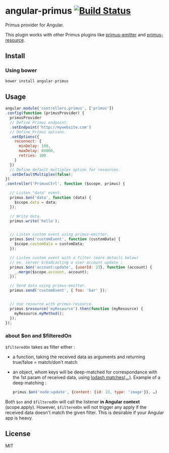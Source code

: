 # angular-primus [![Build Status](https://travis-ci.org/neoziro/angular-primus.svg?branch=master)](https://travis-ci.org/neoziro/angular-primus)

Primus provider for Angular.

This plugin works with other Primus plugins like [primus-emitter](https://github.com/cayasso/primus-emitter) and [primus-resource](https://github.com/cayasso/primus-resource).

## Install

### Using bower

```js
bower install angular-primus
```

## Usage

```js
angular.module('controllers.primus', ['primus'])
.config(function (primusProvider) {
  primusProvider
  // Define Primus endpoint.
  .setEndpoint('http://mywebsite.com')
  // Define Primus options.
  .setOptions({
    reconnect: {
      minDelay: 100,
      maxDelay: 60000,
      retries: 100
    }
  })
  // Define default multiplex option for resources.
  .setDefaultMultiplex(false);
})
.controller('PrimusCtrl', function ($scope, primus) {

  // Listen "data" event.
  primus.$on('data', function (data) {
    $scope.data = data;
  });

  // Write data.
  primus.write('hello');


  // Listen custom event using primus-emitter.
  primus.$on('customEvent', function (customData) {
    $scope.customData = customData;
  });

  // Listen custom event with a filter (more details below)
  // ex. server broadcasting a user account update :
  primus.$on('account:update', {userId: 23}, function (account) {
    _.merge($scope.account, account);
  });

  // Send data using primus-emitter.
  primus.send('customEvent', { foo: 'bar' });


  // Use resource with primus-resource.
  primus.$resource('myResource').then(function (myResource) {
    myResource.myMethod();
  });
});
```

### about $on and $filteredOn

`$filteredOn` takes as filter either :
* a function, taking the received data as arguments and returning true/false = match/don't match
* an object, whom keys will be deep-matched for correspondance with the 1st param of received data, using [lodash matches(...)](https://lodash.com/docs#matches). Example of a deep matching :

  ```javascript
  primus.$on('node:update', {content: {id: 23, type: 'image'}}, …)
  ```

Both `$on` and `$filteredOn` will call the listener **in Angular context** (scope.apply). However, `$filteredOn` will not trigger any apply if the received data doesn't match the given filter. This is desirable if your Angular app is heavy.

## License

MIT
